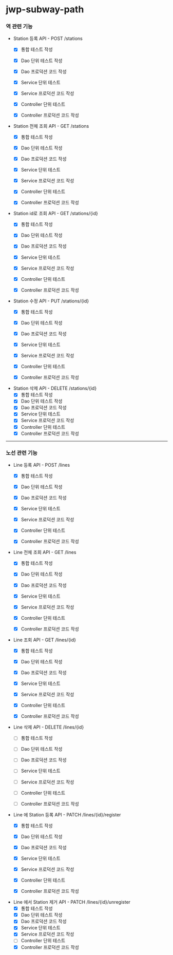 # jwp-subway-path

### 역 관련 기능

- Station 등록 API - POST /stations
  - [x] 통합 테스트 작성
  - [x] Dao 단위 테스트 작성
  - [x] Dao 프로덕션 코드 작성
  - [x] Service 단위 테스트
  - [x] Service 프로덕션 코드 작성
  - [x] Controller 단위 테스트
  - [x] Controller 프로덕션 코드 작성


- Station 전체 조회 API - GET /stations
  - [x] 통합 테스트 작성
  - [x] Dao 단위 테스트 작성
  - [x] Dao 프로덕션 코드 작성
  - [x] Service 단위 테스트
  - [x] Service 프로덕션 코드 작성
  - [x] Controller 단위 테스트
  - [x] Controller 프로덕션 코드 작성


- Station id로 조회 API - GET /stations/{id}
  - [x] 통합 테스트 작성
  - [x] Dao 단위 테스트 작성
  - [x] Dao 프로덕션 코드 작성
  - [x] Service 단위 테스트
  - [x] Service 프로덕션 코드 작성
  - [x] Controller 단위 테스트
  - [x] Controller 프로덕션 코드 작성


- Station 수정 API - PUT /stations/{id}
  - [x] 통합 테스트 작성
  - [x] Dao 단위 테스트 작성
  - [x] Dao 프로덕션 코드 작성
  - [x] Service 단위 테스트
  - [x] Service 프로덕션 코드 작성
  - [x] Controller 단위 테스트
  - [x] Controller 프로덕션 코드 작성


- Station 삭제 API - DELETE /stations/{id}
  - [x] 통합 테스트 작성
  - [x] Dao 단위 테스트 작성
  - [x] Dao 프로덕션 코드 작성
  - [x] Service 단위 테스트
  - [x] Service 프로덕션 코드 작성
  - [x] Controller 단위 테스트
  - [x] Controller 프로덕션 코드 작성

---
### 노선 관련 기능

- Line 등록 API - POST /lines
  - [x] 통합 테스트 작성
  - [x] Dao 단위 테스트 작성
  - [x] Dao 프로덕션 코드 작성
  - [x] Service 단위 테스트
  - [x] Service 프로덕션 코드 작성
  - [x] Controller 단위 테스트
  - [x] Controller 프로덕션 코드 작성


- Line 전체 조회 API - GET /lines
  - [x] 통합 테스트 작성
  - [x] Dao 단위 테스트 작성
  - [x] Dao 프로덕션 코드 작성
  - [x] Service 단위 테스트
  - [x] Service 프로덕션 코드 작성
  - [x] Controller 단위 테스트
  - [x] Controller 프로덕션 코드 작성


- Line 조회 API - GET /lines/{id}
  - [x] 통합 테스트 작성
  - [x] Dao 단위 테스트 작성
  - [x] Dao 프로덕션 코드 작성
  - [x] Service 단위 테스트
  - [x] Service 프로덕션 코드 작성
  - [x] Controller 단위 테스트
  - [x] Controller 프로덕션 코드 작성


[//]: # (우선 순위 낮음)
- Line 삭제 API - DELETE /lines/{id}
  - [ ] 통합 테스트 작성
  - [ ] Dao 단위 테스트 작성
  - [ ] Dao 프로덕션 코드 작성
  - [ ] Service 단위 테스트
  - [ ] Service 프로덕션 코드 작성
  - [ ] Controller 단위 테스트
  - [ ] Controller 프로덕션 코드 작성


- Line 에 Station 등록 API - PATCH /lines/{id}/register
  - [x] 통합 테스트 작성
  - [x] Dao 단위 테스트 작성
  - [x] Dao 프로덕션 코드 작성
  - [x] Service 단위 테스트
  - [x] Service 프로덕션 코드 작성
  - [x] Controller 단위 테스트
  - [x] Controller 프로덕션 코드 작성


- Line 에서 Station 제거 API - PATCH /lines/{id}/unregister
  - [x] 통합 테스트 작성
  - [x] Dao 단위 테스트 작성
  - [x] Dao 프로덕션 코드 작성
  - [x] Service 단위 테스트
  - [x] Service 프로덕션 코드 작성
  - [ ] Controller 단위 테스트
  - [x] Controller 프로덕션 코드 작성
